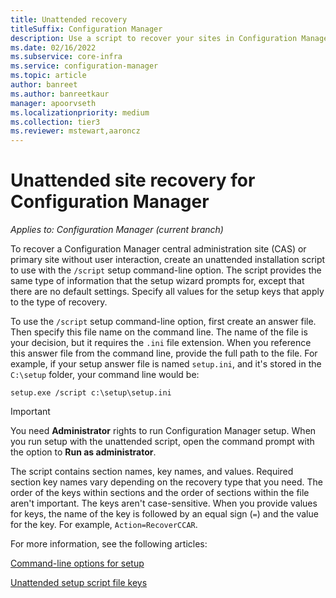 ```yaml
---
title: Unattended recovery
titleSuffix: Configuration Manager
description: Use a script to recover your sites in Configuration Manager.
ms.date: 02/16/2022
ms.subservice: core-infra
ms.service: configuration-manager
ms.topic: article
author: banreet
ms.author: banreetkaur
manager: apoorvseth
ms.localizationpriority: medium
ms.collection: tier3
ms.reviewer: mstewart,aaroncz 
---
```


# Unattended site recovery for Configuration Manager

*Applies to: Configuration Manager (current branch)*

To recover a Configuration Manager central administration site (CAS) or primary site without user interaction, create an unattended installation script to use with the `/script` setup command-line option. The script provides the same type of information that the setup wizard prompts for, except that there are no default settings. Specify all values for the setup keys that apply to the type of recovery.

To use the `/script` setup command-line option, first create an answer file. Then specify this file name on the command line. The name of the file is your decision, but it requires the `.ini` file extension. When you reference this answer file from the command line, provide the full path to the file. For example, if your setup answer file is named `setup.ini`, and it's stored in the `C:\setup` folder, your command line would be:

`setup.exe /script c:\setup\setup.ini`

> [!IMPORTANT]
> You need **Administrator** rights to run Configuration Manager setup. When you run setup with the unattended script, open the command prompt with the option to **Run as administrator**.

The script contains section names, key names, and values. Required section key names vary depending on the recovery type that you need. The order of the keys within sections and the order of sections within the file aren't important. The keys aren't case-sensitive. When you provide values for keys, the name of the key is followed by an equal sign (`=`) and the value for the key. For example, `Action=RecoverCCAR`.

For more information, see the following articles:

[Command-line options for setup](../deploy/install/command-line-options-for-setup.md)

[Unattended setup script file keys](../deploy/install/command-line-script-file.md)
